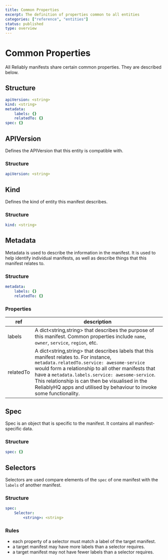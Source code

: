 ```yaml
---
title: Common Properties
excerpt: The definition of properties common to all entities
categories: ["reference", "entities"]
status: published
type: overview
---
```

# Common Properties

All Reliably manifests share certain common properties. They are described below.

## Structure

```yaml
apiVersion: <string>
kind: <string>
metadata:
    labels: {}
    relatedTo: {}
spec: {}
```

## APIVersion

Defines the APIVersion that this entity is compatible with.

### Structure

```yaml
apiVersion: <string>
```

## Kind

Defines the kind of entity this manifest describes.

### Structure

```yaml
kind: <string>
```

## Metadata

Metadata is used to describe the information in the manifest. It is used to help identify individual manifests, as well as describe things that this manifest relates to.

### Structure

```yaml
metadata:
    labels: {}
    relatedTo: {}
```

### Properties

| ref | description |
|---|---|
| labels | A dict<string,string> that describes the purpose of this manifest. Common properties include `name`, `owner`, `service`, `region`, etc.
| relatedTo | A dict<string,string> that describes labels that this manifest relates to. For instance, `metadata.relatedTo.service: awesome-service` would form a relationship to all other manifests that have a `metadata.labels.service: awesome-service`. This relationship is can then be visualised in the ReliablyHQ apps and utilised by behaviour to invoke some functionality. |

## Spec

Spec is an object that is specific to the manifest. It contains all manifest-specific data.

### Structure

```yaml
spec: {}
```

## Selectors

Selectors are used compare elements of the `spec` of one manifest with the `labels` of another manifest.

### Structure
```yaml
spec:
    Selector:
        <string>: <string>
```

### Rules
* each property of a selector must match a label of the target manifest.
* a target manifest may have more labels than a selector requires.
* a target manifest may not have fewer labels than a selector requires.
